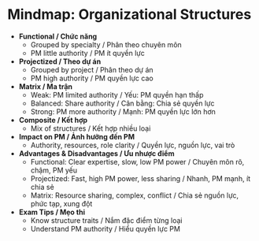 # Mindmap: Organizational Structures

- **Functional / Chức năng**
  - Grouped by specialty / Phân theo chuyên môn
  - PM little authority / PM ít quyền lực
- **Projectized / Theo dự án**
  - Grouped by project / Phân theo dự án
  - PM high authority / PM quyền lực cao
- **Matrix / Ma trận**
  - Weak: PM limited authority / Yếu: PM quyền hạn thấp
  - Balanced: Share authority / Cân bằng: Chia sẻ quyền lực
  - Strong: PM more authority / Mạnh: PM quyền lực lớn hơn
- **Composite / Kết hợp**
  - Mix of structures / Kết hợp nhiều loại
- **Impact on PM / Ảnh hưởng đến PM**
  - Authority, resources, role clarity / Quyền lực, nguồn lực, vai trò
- **Advantages & Disadvantages / Ưu nhược điểm**
  - Functional: Clear expertise, slow, low PM power / Chuyên môn rõ, chậm, PM yếu
  - Projectized: Fast, high PM power, less sharing / Nhanh, PM mạnh, ít chia sẻ
  - Matrix: Resource sharing, complex, conflict / Chia sẻ nguồn lực, phức tạp, xung đột
- **Exam Tips / Mẹo thi**
  - Know structure traits / Nắm đặc điểm từng loại
  - Understand PM authority / Hiểu quyền lực PM 
